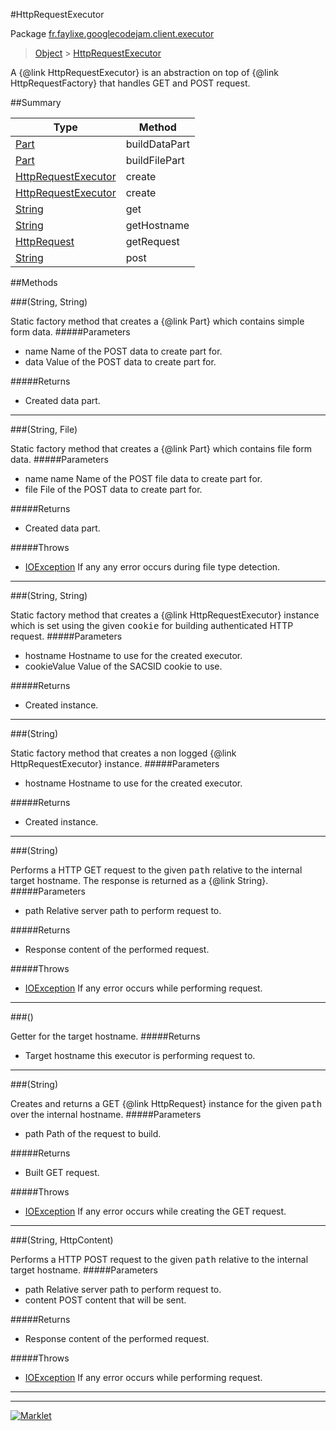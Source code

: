 #HttpRequestExecutor

Package [fr.faylixe.googlecodejam.client.executor](README.md)<br>
> [Object](../../../../java/lang/Object.md) > [HttpRequestExecutor](HttpRequestExecutor.md)

<p>A {@link HttpRequestExecutor} is an abstraction
 on top of {@link HttpRequestFactory} that handles
 GET and POST request.</p>

##Summary

Type | Method
 --- | --- 
[Part](../../../../com/google/api/client/http/Part.md) | buildDataPart
[Part](../../../../com/google/api/client/http/Part.md) | buildFilePart
[HttpRequestExecutor](HttpRequestExecutor.md) | create
[HttpRequestExecutor](HttpRequestExecutor.md) | create
[String](../../../../java/lang/String.md) | get
[String](../../../../java/lang/String.md) | getHostname
[HttpRequest](../../../../com/google/api/client/http/HttpRequest.md) | getRequest
[String](../../../../java/lang/String.md) | post

##Methods

###(String, String)


Static factory method that creates a {@link Part} which contains
 simple form data.
#####Parameters


* name Name of the POST data to create part for.
* data Value of the POST data to create part for.

#####Returns


* Created data part.

---
###(String, File)


Static factory method that creates a {@link Part} which contains
 file form data.
#####Parameters


* name name Name of the POST file data to create part for.
* file File of the POST data to create part for.

#####Returns


* Created data part.

#####Throws

* [IOException](../../../../java/io/IOException.md) If any any error occurs during file type detection.

---
###(String, String)


Static factory method that creates a {@link HttpRequestExecutor} instance
 which is set using the given <tt>cookie</tt> for building authenticated
 HTTP request.
#####Parameters


* hostname Hostname to use for the created executor.
* cookieValue Value of the SACSID cookie to use.

#####Returns


* Created instance.

---
###(String)


Static factory method that creates a non logged
 {@link HttpRequestExecutor} instance.
#####Parameters


* hostname Hostname to use for the created executor.

#####Returns


* Created instance.

---
###(String)


Performs a HTTP GET request to the given <tt>path</tt>
 relative to the internal target hostname. The response
 is returned as a {@link String}.
#####Parameters


* path Relative server path to perform request to.

#####Returns


* Response content of the performed request.

#####Throws

* [IOException](../../../../java/io/IOException.md) If any error occurs while performing request.

---
###()


Getter for the target hostname.
#####Returns


* Target hostname this executor is performing request to.

---
###(String)


Creates and returns a GET {@link HttpRequest} instance
 for the given <tt>path</tt> over the internal hostname.
#####Parameters


* path Path of the request to build.

#####Returns


* Built GET request.

#####Throws

* [IOException](../../../../java/io/IOException.md) If any error occurs while creating the GET request.

---
###(String, HttpContent)


Performs a HTTP POST request to the given <tt>path</tt>
 relative to the internal target hostname.
#####Parameters


* path Relative server path to perform request to.
* content POST content that will be sent.

#####Returns


* Response content of the performed request.

#####Throws

* [IOException](../../../../java/io/IOException.md) If any error occurs while performing request.

---
---
[![Marklet](https://img.shields.io/badge/Generated%20by-Marklet-green.svg)](https://github.com/Faylixe/marklet)
